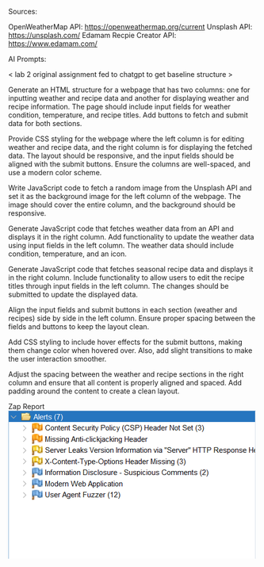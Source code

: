 

Sources:

OpenWeatherMap API: https://openweathermap.org/current
Unsplash API: https://unsplash.com/
Edamam Recpie Creator API: https://www.edamam.com/

AI Prompts:

< lab 2 original assignment fed to chatgpt to get baseline structure >

Generate an HTML structure for a webpage that has two columns: one for inputting weather and recipe data and another for displaying weather and recipe information. The page should include input fields for weather condition, temperature, and recipe titles. Add buttons to fetch and submit data for both sections.

Provide CSS styling for the webpage where the left column is for editing weather and recipe data, and the right column is for displaying the fetched data. The layout should be responsive, and the input fields should be aligned with the submit buttons. Ensure the columns are well-spaced, and use a modern color scheme.

Write JavaScript code to fetch a random image from the Unsplash API and set it as the background image for the left column of the webpage. The image should cover the entire column, and the background should be responsive.

Generate JavaScript code that fetches weather data from an API and displays it in the right column. Add functionality to update the weather data using input fields in the left column. The weather data should include condition, temperature, and an icon.

Generate JavaScript code that fetches seasonal recipe data and displays it in the right column. Include functionality to allow users to edit the recipe titles through input fields in the left column. The changes should be submitted to update the displayed data.

Align the input fields and submit buttons in each section (weather and recipes) side by side in the left column. Ensure proper spacing between the fields and buttons to keep the layout clean.

Add CSS styling to include hover effects for the submit buttons, making them change color when hovered over. Also, add slight transitions to make the user interaction smoother.

Adjust the spacing between the weather and recipe sections in the right column and ensure that all content is properly aligned and spaced. Add padding around the content to create a clean layout.

Zap Report
![ZAP Report (no red flags) ](image.png)